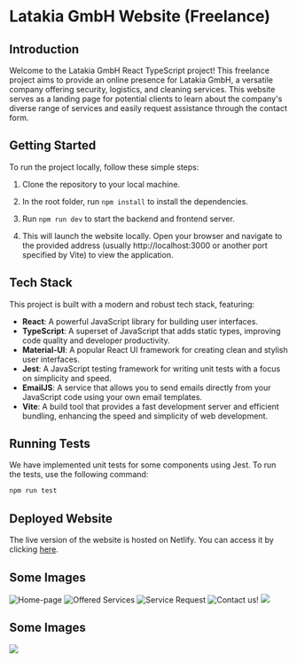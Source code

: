 # Latakia GmbH Website (Freelance)

## Introduction

Welcome to the Latakia GmbH React TypeScript project! This freelance project aims to provide an online presence for Latakia GmbH, a versatile company offering security, logistics, and cleaning services. This website serves as a landing page for potential clients to learn about the company's diverse range of services and easily request assistance through the contact form.

## Getting Started

To run the project locally, follow these simple steps:

1. Clone the repository to your local machine.
 
2. In the root folder, run `npm install` to install the dependencies.

4. Run `npm run dev` to start the backend and frontend server.
 
5. This will launch the website locally. Open your browser and navigate to the provided address (usually http://localhost:3000 or another port specified by Vite) to view the application.

## Tech Stack

This project is built with a modern and robust tech stack, featuring:

- **React**: A powerful JavaScript library for building user interfaces.
- **TypeScript**: A superset of JavaScript that adds static types, improving code quality and developer productivity.
- **Material-UI**: A popular React UI framework for creating clean and stylish user interfaces.
- **Jest**: A JavaScript testing framework for writing unit tests with a focus on simplicity and speed.
- **EmailJS**: A service that allows you to send emails directly from your JavaScript code using your own email templates.
- **Vite**: A build tool that provides a fast development server and efficient bundling, enhancing the speed and simplicity of web development.

## Running Tests

We have implemented unit tests for some components using Jest. To run the tests, use the following command:

```bash
npm run test
```

## Deployed Website
The live version of the website is hosted on Netlify. You can access it by clicking [here](https://latakia-gmbh.netlify.app/).

## Some Images

![Home-page](https://github.com/Ameer-Alaswad/Freelance-App/assets/17381734/84cfc156-09f6-44ee-a8c4-fe6ad6a52e72)
![Offered Services](https://github.com/Ameer-Alaswad/Freelance-App/assets/17381734/725c1935-aa54-4c3d-b8a5-cedc97e2d058)
![Service Request](https://github.com/Ameer-Alaswad/Freelance-App/assets/17381734/7cc28ac5-7b60-4c85-9b3b-2c3899834d03)
![Contact us!](https://github.com/Ameer-Alaswad/Freelance-App/assets/17381734/9507deb2-388c-43a1-a655-29221e2de9ad)
![](https://github.com/Ameer-Alaswad/Freelance-App/assets/17381734/7f49d007-4b84-4fa6-99c0-e55dc51dd0e2)



## Some Images

![](https://github.com/Ameer-Alaswad/Freelance-App/assets/17381734/9ed8970c-81f4-490e-885f-a68a60fbb481)

